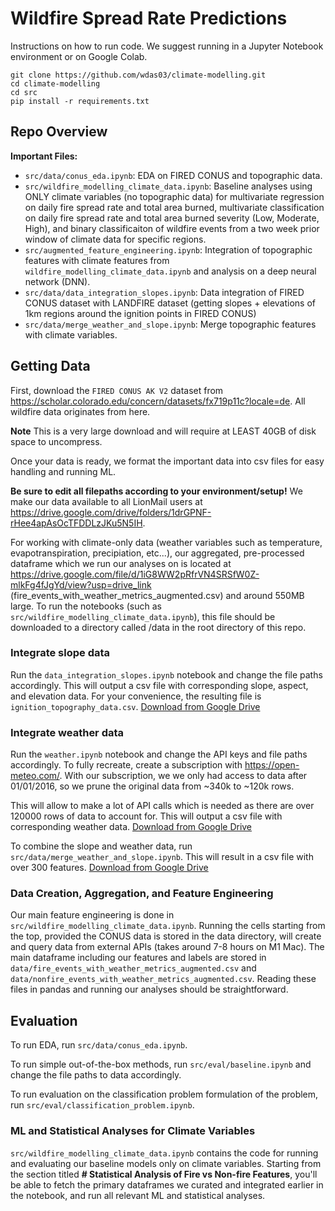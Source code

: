 # Wildfire Spread Rate Predictions
Instructions on how to run code. We suggest running in a Jupyter Notebook environment or on Google Colab.
```
git clone https://github.com/wdas03/climate-modelling.git
cd climate-modelling
cd src
pip install -r requirements.txt
```

## Repo Overview
**Important Files:**
- `src/data/conus_eda.ipynb`: EDA on FIRED CONUS and topographic data.
- `src/wildfire_modelling_climate_data.ipynb`: Baseline analyses using ONLY climate variables (no topographic data) for multivariate regression on daily fire spread rate and total area burned, multivariate classification on daily fire spread rate and total area burned severity (Low, Moderate, High), and binary classificaiton of wildfire events from a two week prior window of climate data for specific regions.
- `src/augmented_feature_engineering.ipynb`: Integration of topographic features with climate features from `wildfire_modelling_climate_data.ipynb` and analysis on a deep neural network (DNN).
- `src/data/data_integration_slopes.ipynb`: Data integration of FIRED CONUS dataset with LANDFIRE dataset (getting slopes + elevations of 1km regions around the ignition points in FIRED CONUS)
- `src/data/merge_weather_and_slope.ipynb`: Merge topographic features with climate variables.

## Getting Data
First, download the `FIRED CONUS AK V2` dataset from https://scholar.colorado.edu/concern/datasets/fx719p11c?locale=de. All wildfire data originates from here.

**Note** This is a very large download and will require at LEAST 40GB of disk space to uncompress.

Once your data is ready, we format the important data into csv files for easy handling and running ML.

**Be sure to edit all filepaths according to your environment/setup!** We make our data available to all LionMail users at https://drive.google.com/drive/folders/1drGPNF-rHee4apAsOcTFDDLzJKu5N5IH.

For working with climate-only data (weather variables such as temperature, evapotranspiration, precipiation, etc...), our aggregated, pre-processed dataframe which we run our analyses on is located at https://drive.google.com/file/d/1iG8WW2pRfrVN4SRSfW0Z-mlkFg4fJgYd/view?usp=drive_link (fire_events_with_weather_metrics_augmented.csv) and around 550MB large. To run the notebooks (such as `src/wildfire_modelling_climate_data.ipynb`), this file should be downloaded to a directory called /data in the root directory of this repo. 

### Integrate slope data
Run the `data_integration_slopes.ipynb` notebook and change the file paths accordingly. This will output a csv file with corresponding slope, aspect, and elevation data. For your convenience, the resulting file is `ignition_topography_data.csv`. [Download from Google Drive](https://drive.google.com/file/d/1pr1a_Je8V-NFMvdiVt0EDQ6x99erDUqd/view?usp=drive_link)


### Integrate weather data
Run the `weather.ipynb` notebook and change the API keys and file paths accordingly. To fully recreate, create a subscription with https://open-meteo.com/. With our subscription, we we only had access to data after 01/01/2016, so we prune the original data from ~340k to ~120k rows.

This will allow to make a lot of API calls which is needed as there are over 120000 rows of data to account for. This will output a csv file with corresponding weather data. [Download from Google Drive](https://drive.google.com/file/d/1NFF5LQrX20MmjflPbOWDDDUK1vnGHd-e/view?usp=drive_link)

To combine the slope and weather data, run `src/data/merge_weather_and_slope.ipynb`. This will result in a csv file with over 300 features. [Download from Google Drive](https://drive.google.com/file/d/1NFF5LQrX20MmjflPbOWDDDUK1vnGHd-e/view?usp=drive_link)

### Data Creation, Aggregation, and Feature Engineering
Our main feature engineering is done in `src/wildfire_modelling_climate_data.ipynb`. Running the cells starting from the top, provided the CONUS data is stored in the data directory, will create and query data from external APIs (takes around 7-8 hours on M1 Mac). The main dataframe including our features and labels are stored in `data/fire_events_with_weather_metrics_augmented.csv` and `data/nonfire_events_with_weather_metrics_augmented.csv`. Reading these files in pandas and running our analyses should be straightforward.

## Evaluation
To run EDA, run `src/data/conus_eda.ipynb`.

To run simple out-of-the-box methods, run `src/eval/baseline.ipynb` and change the file paths to data accordingly. 

To run evaluation on the classification problem formulation of the problem, run `src/eval/classification_problem.ipynb`.

### ML and Statistical Analyses for Climate Variables
`src/wildfire_modelling_climate_data.ipynb` contains the code for running and evaluating our baseline models only on climate variables. Starting from the section titled **# Statistical Analysis of Fire vs Non-fire Features**, you'll be able to fetch the primary dataframes we curated and integrated earlier in the notebook, and run all relevant ML and statistical analyses.

